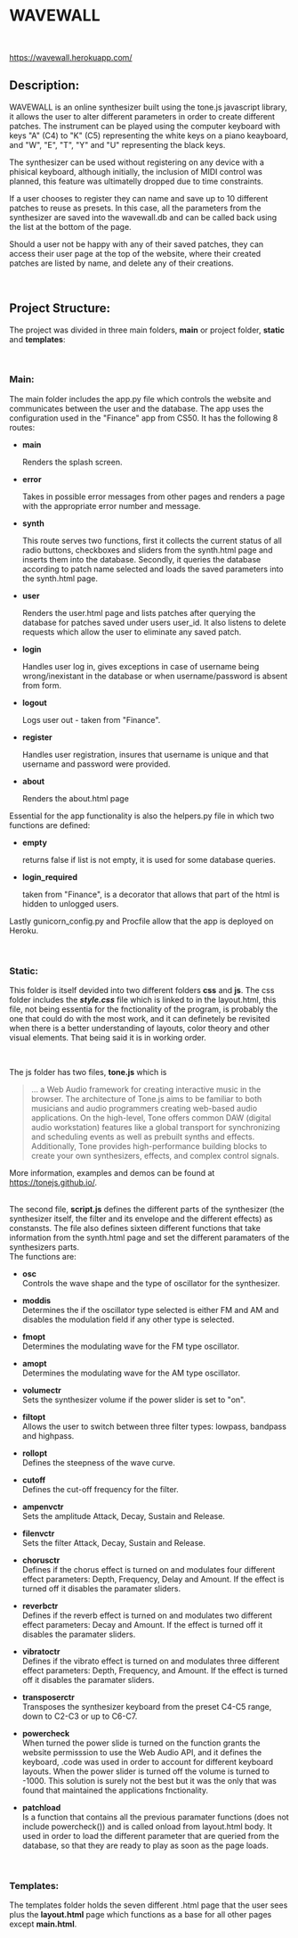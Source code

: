 # **WAVEWALL**

<br>

https://wavewall.herokuapp.com/

## **Description**:
WAVEWALL is an online synthesizer built using the tone.js javascript library, it allows the user to alter different parameters in order to create different patches.
The instrument can be played using the computer keyboard with keys "A" (C4) to "K" (C5) representing the white keys on a piano keayboard,
and "W", "E", "T", "Y" and "U" representing the black keys.

The synthesizer can be used without registering on any device with a phisical keyboard, 
although initially, the inclusion of MIDI control was planned, this feature was ultimatelly dropped due to time constraints.

If a user chooses to register they can name and save up to 10 different patches to reuse as presets.
In this case, all the parameters from the synthesizer are saved into the wavewall.db and can be called back using the list at the bottom of the page.

Should a user not be happy with any of their saved patches, they can access their user page at the top of the website, where their created patches are listed by name,
and delete any of their creations.

<br>

## **Project Structure**:
The project was divided in three main folders, **main** or project folder, **static** and **templates**:
  
<br>

### **Main**:
The main folder includes the app.py file which controls the website and communicates between the user and the database.
The app uses the configuration used in the "Finance" app from CS50.
It has the following 8 routes:

- **main**

    Renders the splash screen.

- **error**

    Takes in possible error messages from other pages and renders a page with the appropriate error number and message.

- **synth**

    This route serves two functions, first it collects the current status of all radio buttons, checkboxes and sliders from the synth.html page and inserts them into the database. Secondly, it queries the database according to patch name selected and loads the saved parameters into the synth.html page.

- **user**

    Renders the user.html page and lists patches after querying the database for patches saved under users user_id.
    It also listens to delete requests which allow the user to eliminate any saved patch.

- **login**

    Handles user log in, gives exceptions in case of username being wrong/inexistant in the database or when username/password is absent from form.

- **logout**

    Logs user out - taken from "Finance".

- **register**

    Handles user registration, insures that username is unique and that username and password were provided.

- **about**

    Renders the about.html page

Essential for the app functionality is also the helpers.py file in which two functions are defined:

- **empty**
    
    returns false if list is not empty, it is used for some database queries.

- **login_required**

    taken from "Finance", is a decorator that allows that part of the html is hidden to unlogged users.


Lastly gunicorn_config.py and Procfile allow that the app is deployed on Heroku.  

<br>

### **Static**:

This folder is itself devided into two different folders **css** and **js**.
The css folder includes the ***style.css*** file which is linked to in the layout.html, this file, not being essentia for the fnctionality of the program, is probably the one that could do with the most work, and it can definetely be revisited when there is a better understanding of layouts, color theory and other visual elements. That being said it is in working order.  

<br>

The js folder has two files, **tone.js** which is

 > ... a Web Audio framework for creating interactive music in the browser. The architecture of Tone.js aims to be familiar to both musicians and audio programmers creating web-based audio applications. On the high-level, Tone offers common DAW (digital audio workstation) features like a global transport for synchronizing and scheduling events as well as prebuilt synths and effects. Additionally, Tone provides high-performance building blocks to create your own synthesizers, effects, and complex control signals.

More information, examples and demos can be found at https://tonejs.github.io/.  
<br>

The second file, **script.js** defines the different parts of the synthesizer (the synthesizer itself, the filter and its envelope and the different effects) as constansts. The file also defines sixteen different functions that take information from the synth.html page and set the different paramaters of the synthesizers parts.  
The functions are:  

- **osc**  
    Controls the wave shape and the type of oscillator for the synthesizer.

- **moddis**  
    Determines the if the oscillator type selected is either  FM and AM  and disables the modulation field if any other type is selected.

- **fmopt**  
    Determines the modulating wave for the FM type oscillator.

- **amopt**  
    Determines the modulating wave for the AM type oscillator.

- **volumectr**  
    Sets the synthesizer volume if the power slider is set to "on".

- **filtopt**  
    Allows the user to switch between three filter types: lowpass, bandpass and highpass.

- **rollopt**  
    Defines the steepness of the wave curve.

- **cutoff**  
    Defines the cut-off frequency for the filter.

- **ampenvctr**  
    Sets the amplitude Attack, Decay, Sustain and Release.

- **filenvctr**  
    Sets the filter Attack, Decay, Sustain and Release.

- **chorusctr**  
    Defines if the chorus effect is turned on and modulates four different effect parameters: Depth, Frequency, Delay and Amount.
    If the effect is turned off it disables the paramater sliders.

- **reverbctr**  
    Defines if the reverb effect is turned on and modulates two different effect parameters: Decay and Amount.
    If the effect is turned off it disables the paramater sliders.

- **vibratoctr**  
    Defines if the vibrato effect is turned on and modulates three different effect parameters: Depth, Frequency, and Amount.
    If the effect is turned off it disables the paramater sliders.

- **transposerctr**  
    Transposes the synthesizer keyboard from the preset C4-C5 range, down to C2-C3 or up to C6-C7.

- **powercheck**  
    When turned the power slide is turned on the function grants the website permisssion to use the Web Audio API, and it defines the keyboard, .code was used in order to account for different keyboard layouts.
    When the power slider is turned off the volume is turned to -1000. This solution is surely not the best but it was the only that was found that maintained the applications fnctionality.

- **patchload**  
    Is a function that contains all the previous paramater functions (does not include powercheck()) and is called onload from layout.html body. It used in order to load the different parameter that are queried from the database, so that they are ready to play as soon as the page loads.

<br>

### **Templates**:  
The templates folder holds the seven different .html page that the user sees plus the **layout.html** page which functions as a base for all other pages except **main.html**.  




